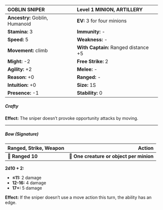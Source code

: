 | **GOBLIN SNIPER**                        | Level 1 MINION, ARTILLERY                |
|:-----------------------------------------|:-----------------------------------------|
| **Ancestry:** Goblin, Humanoid           | **EV:** 3 for four minions               |
| **Stamina:** 3                           | **Immunity:** -                          |
| **Speed:** 5                             | **Weakness:** -                          |
| **Movement:** climb                      | **With Captain:** Ranged distance +5     |
| **Might:** -2                            | **Free Strike:** 2                       |
| **Agility:** +2                          | **Melee:** -                             |
| **Reason:** +0                           | **Ranged:** -                            |
| **Intuition:** +0                        | **Size:** 1S                             |
| **Presence:** -1                         | **Stability:** 0                         |

##### Crafty

**Effect:** The sniper doesn’t provoke opportunity attacks by moving.

---

##### **Bow (Signature)**

| **Ranged, Strike, Weapon** |                               **Action** |
| -------------------------- | ----------------------------------------:|
| **📏 Ranged 10**           | **🎯 One creature or object per minion** |

**2d10 + 2:**
- **≤11:** 2 damage
- **12-16:** 4 damage
- **17+:** 5 damage

**Effect:** If the sniper doesn’t use a move action this turn, the ability has an edge.
